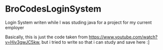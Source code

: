 # BroCodesLoginSystem
Login System writen while I was studing java for a project for my current employer

Basically, this is just the code taken from https://www.youtube.com/watch?v=Hiv3gwJC5kw, but i tried to write so that i can study and save here :]
